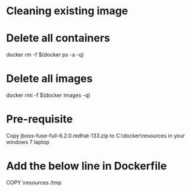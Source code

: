 # Cleaning existing image

# Delete all containers
docker rm -f $(docker ps -a -q)
# Delete all images
docker rmi -f $(docker images -q)

# Pre-requisite 
Copy jboss-fuse-full-6.2.0.redhat-133.zip to C:\docker\resources in your windows 7 laptop

# Add the below line in Dockerfile
COPY \resources /tmp
